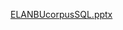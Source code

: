 [ELANBUcorpusSQL.pptx](https://github.com/jlucas1980/jlucas1980.github.io/files/9650322/ELANBUcorpusSQL.pptx)

